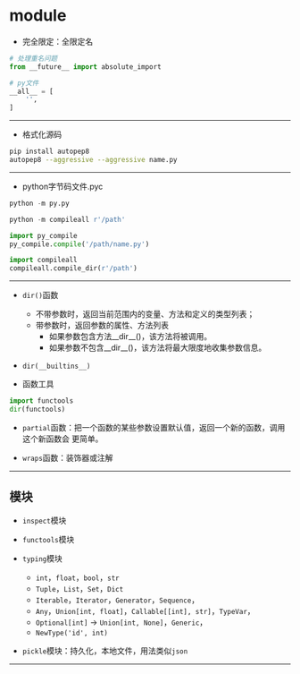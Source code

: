 # module

- 完全限定：全限定名

```py
# 处理重名问题
from __future__ import absolute_import
```

```py
# py文件
__all__ = [
    '',
]

```

---


- 格式化源码
```sh
pip install autopep8
autopep8 --aggressive --aggressive name.py

```
---
- python字节码文件.pyc
```py
python -m py.py

python -m compileall r'/path'

import py_compile
py_compile.compile('/path/name.py')

import compileall
compileall.compile_dir(r'/path')

```






---

- `dir()`函数
    - 不带参数时，返回当前范围内的变量、方法和定义的类型列表；
    - 带参数时，返回参数的属性、方法列表
        - 如果参数包含方法__dir__()，该方法将被调用。
        - 如果参数不包含__dir__()，该方法将最大限度地收集参数信息。

- `dir(__builtins__)`


- 函数工具
```py
import functools
dir(functools)


```
- `partial`函数：把一个函数的某些参数设置默认值，返回一个新的函数，调用这个新函数会 更简单。

- `wraps`函数：装饰器或注解

---
## 模块
- `inspect`模块
- `functools`模块
- `typing`模块
    - `int`，`float`，`bool`，`str`
    - `Tuple`，`List`，`Set`，`Dict`
    - `Iterable`，`Iterator`，`Generator`，`Sequence`，
    - `Any`，`Union[int, float]`，`Callable[[int], str]`，`TypeVar`，
    - `Optional[int]` -> `Union[int, None]`，`Generic`，
    - `NewType('id', int)`



- `pickle`模块：持久化，本地文件，用法类似`json`
---
